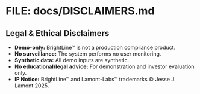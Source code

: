 # FILE: docs/DISCLAIMERS.md
## Legal & Ethical Disclaimers

- **Demo-only:** BrightLine™ is not a production compliance product.  
- **No surveillance:** The system performs no user monitoring.  
- **Synthetic data:** All demo inputs are synthetic.  
- **No educational/legal advice:** For demonstration and investor evaluation only.  
- **IP Notice:** BrightLine™ and Lamont-Labs™ trademarks © Jesse J. Lamont 2025.
